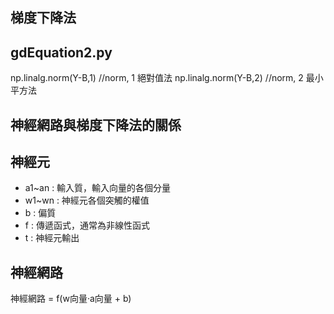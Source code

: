 ## 梯度下降法

## gdEquation2.py
np.linalg.norm(Y-B,1) //norm, 1 絕對值法
np.linalg.norm(Y-B,2) //norm, 2 最小平方法

## 神經網路與梯度下降法的關係

## 神經元

* a1~an : 輸入質，輸入向量的各個分量
* w1~wn : 神經元各個突觸的權值
* b : 偏質
* f : 傳遞函式，通常為非線性函式
* t : 神經元輸出

## 神經網路
神經網路 = f(w向量·a向量 + b)
